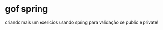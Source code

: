 <h1>gof spring</h1>
<p>criando mais um exericios usando spring para validação de public e private!</p>
